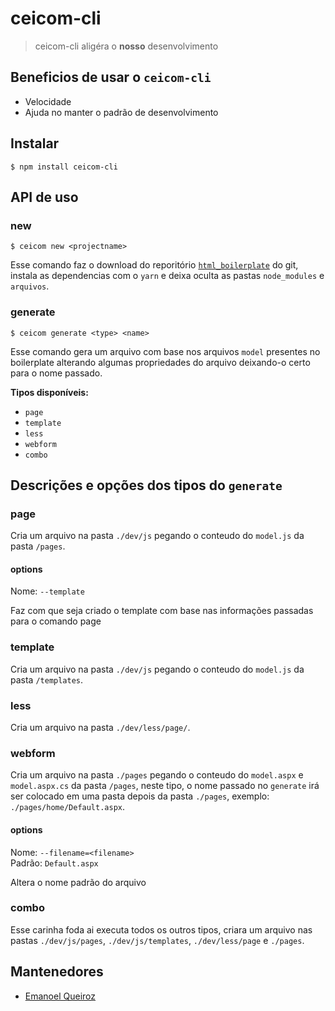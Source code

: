 # ceicom-cli

> ceicom-cli aligéra o **nosso** desenvolvimento

## Beneficios de usar o `ceicom-cli`

- Velocidade
- Ajuda no manter o padrão de desenvolvimento

## Instalar

```
$ npm install ceicom-cli
```
## API de uso
### new
  
```
$ ceicom new <projectname>
```
Esse comando faz o download do reporitório [`html_boilerplate`](https://github.com/Ceicom/html_boilerplate) do git, instala as dependencias com o `yarn` e deixa oculta as pastas `node_modules` e `arquivos`.

### generate
  
```
$ ceicom generate <type> <name>
```
Esse comando gera um arquivo com base nos arquivos `model` presentes no boilerplate alterando algumas propriedades do arquivo deixando-o certo para o nome passado.

**Tipos disponíveis:**
- `page`
- `template`
- `less`
- `webform`
- `combo`

## Descrições e opções dos tipos do `generate`

### page
Cria um arquivo na pasta `./dev/js` pegando o conteudo do `model.js` da pasta `/pages`.

#### options

Nome: `--template`<br>

Faz com que seja criado o template com base nas informações passadas para o comando page

### template
Cria um arquivo na pasta `./dev/js` pegando o conteudo do `model.js` da pasta `/templates`.

### less
Cria um arquivo na pasta `./dev/less/page/`.

### webform
Cria um arquivo na pasta `./pages` pegando o conteudo do `model.aspx` e `model.aspx.cs` da pasta `/pages`, neste tipo, o nome passado no `generate` irá ser colocado em uma pasta depois da pasta `./pages`, exemplo: `./pages/home/Default.aspx`.

#### options

Nome: `--filename=<filename>`<br>
Padrão: `Default.aspx`

Altera o nome padrão do arquivo

### combo
Esse carinha foda ai executa todos os outros tipos, criara um arquivo nas pastas `./dev/js/pages`, `./dev/js/templates`, `./dev/less/page` e `./pages`.

## Mantenedores

- [Emanoel Queiroz](https://github.com/Dimebag03)
